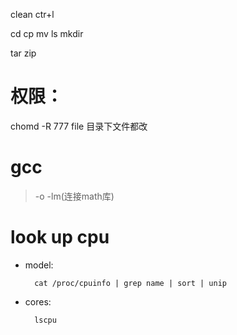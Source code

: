 clean ctr+l

cd
cp
mv
ls
mkdir

tar
zip

# 权限：

chomd -R 777 file 目录下文件都改






# gcc 

> -o
> -lm(连接math库)


# look up cpu

- model:

        cat /proc/cpuinfo | grep name | sort | unip 
        
        
- cores:

        lscpu

        




